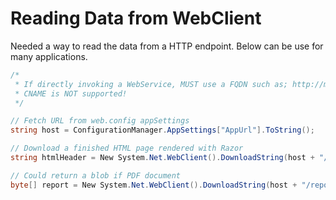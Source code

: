 # Reading Data from WebClient
Needed a way to read the data from a HTTP endpoint. Below can be use for many applications.

```csharp
/*
 * If directly invoking a WebService, MUST use a FQDN such as; http://my.domain.com/Service1.asmx
 * CNAME is NOT supported!
 */

// Fetch URL from web.config appSettings
string host = ConfigurationManager.AppSettings["AppUrl"].ToString();

// Download a finished HTML page rendered with Razor
string htmlHeader = New System.Net.WebClient().DownloadString(host + "/Header.aspx");

// Could return a blob if PDF document
byte[] report = New System.Net.WebClient().DownloadString(host + "/report?id=123");
```